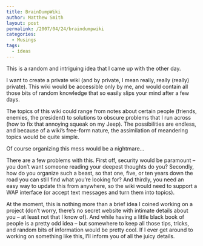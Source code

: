 ```yaml
---
title: BrainDumpWiki
author: Matthew Smith
layout: post
permalink: /2007/04/24/braindumpwiki
categories:
  - Musings
tags:
  - ideas
---
```

This is a random and intriguing idea that I came up with the other day.

I want to create a private wiki (and by private, I mean really, really (really) private). This wiki would be accessible only by me, and would contain all those bits of random knowledge that so easily slips your mind after a few days.

The topics of this wiki could range from notes about certain people (friends, enemies, the president) to solutions to obscure problems that I run across (how to fix that annoying squeak on my Jeep). The possibilities are endless, and because of a wiki&#8217;s free-form nature, the assimilation of meandering topics would be quite simple.

Of course organizing this mess would be a nightmare&#8230;

There are a few problems with this. First off, security would be paramount &#8211; you don&#8217;t want someone reading your deepest thoughts do you? Secondly, how do you organize such a beast, so that one, five, or ten years down the road you can still find what you&#8217;re looking for? And thirdly, you need an easy way to update this from anywhere, so the wiki would need to support a WAP interface (or accept text messages and turn them into topics).

At the moment, this is nothing more than a brief idea I coined working on a project (don&#8217;t worry, there&#8217;s no secret website with intimate details about you &#8211; at least not that I know of). And while having a little black book of people is a pretty odd idea &#8211; but somewhere to keep all those tips, tricks, and random bits of information would be pretty cool. If I ever get around to working on something like this, I&#8217;ll inform you of all the juicy details.